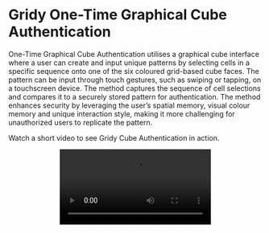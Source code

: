# Gridy One-Time Graphical Cube Authentication

One-Time Graphical Cube Authentication utilises a graphical cube interface where a user can create and input unique patterns by selecting cells in a specific sequence onto one of the six coloured grid-based cube faces. The pattern can be input through touch gestures, such as swiping or tapping, on a touchscreen device. The method captures the sequence of cell selections and compares it to a securely stored pattern for authentication. The method enhances security by leveraging the user’s spatial memory, visual colour memory and unique interaction style, making it more challenging for unauthorized users to replicate the pattern.

Watch a short video to see Gridy Cube Authentication in action.


<center>
      <video preload="metadata" poster="" controls loop >
                <source src="https://www.youtube.com/watch?v=jlJykkuCmC8">
       </video>
</center>
